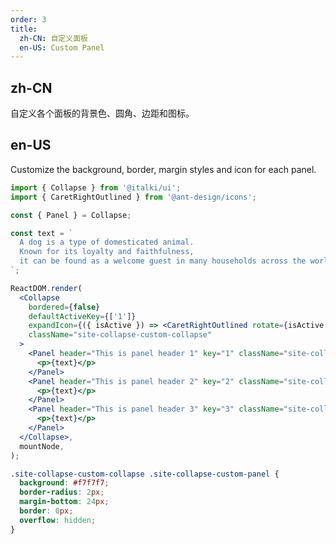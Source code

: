 ```yaml
---
order: 3
title:
  zh-CN: 自定义面板
  en-US: Custom Panel
---
```


## zh-CN

自定义各个面板的背景色、圆角、边距和图标。

## en-US

Customize the background, border, margin styles and icon for each panel.

```jsx
import { Collapse } from '@italki/ui';
import { CaretRightOutlined } from '@ant-design/icons';

const { Panel } = Collapse;

const text = `
  A dog is a type of domesticated animal.
  Known for its loyalty and faithfulness,
  it can be found as a welcome guest in many households across the world.
`;

ReactDOM.render(
  <Collapse
    bordered={false}
    defaultActiveKey={['1']}
    expandIcon={({ isActive }) => <CaretRightOutlined rotate={isActive ? 90 : 0} />}
    className="site-collapse-custom-collapse"
  >
    <Panel header="This is panel header 1" key="1" className="site-collapse-custom-panel">
      <p>{text}</p>
    </Panel>
    <Panel header="This is panel header 2" key="2" className="site-collapse-custom-panel">
      <p>{text}</p>
    </Panel>
    <Panel header="This is panel header 3" key="3" className="site-collapse-custom-panel">
      <p>{text}</p>
    </Panel>
  </Collapse>,
  mountNode,
);
```

```css
.site-collapse-custom-collapse .site-collapse-custom-panel {
  background: #f7f7f7;
  border-radius: 2px;
  margin-bottom: 24px;
  border: 0px;
  overflow: hidden;
}
```

<style>
  [data-theme="dark"] .site-collapse-custom-collapse .site-collapse-custom-panel {
    background: rgba(255,255,255,0.04);
    border: 0px;
  }
</style>
